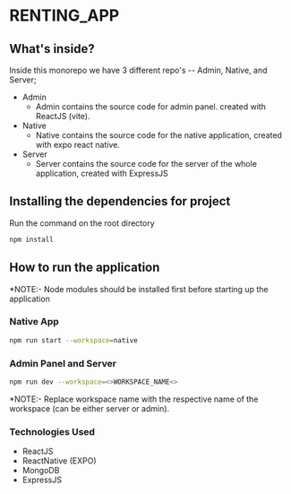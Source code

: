 # RENTING_APP

## What's inside?

Inside this monorepo we have 3 different repo's -- Admin, Native, and Server;

- Admin
  - Admin contains the source code for admin panel. created with ReactJS (vite).
- Native
  - Native contains the source code for the native application, created with expo react native.
- Server
  - Server contains the source code for the server of the whole application, created with ExpressJS

## Installing the dependencies for project

Run the command on the root directory

```sh
npm install
```

## How to run the application

\*NOTE:- Node modules should be installed first before starting up the application

### Native App

```sh
npm run start --workspace=native
```

### Admin Panel and Server

```sh
npm run dev --workspace=<>WORKSPACE_NAME<>
```

\*NOTE:- Replace workspace name with the respective name of the workspace (can be either server or admin).

### Technologies Used

- ReactJS
- ReactNative (EXPO)
- MongoDB
- ExpressJS

